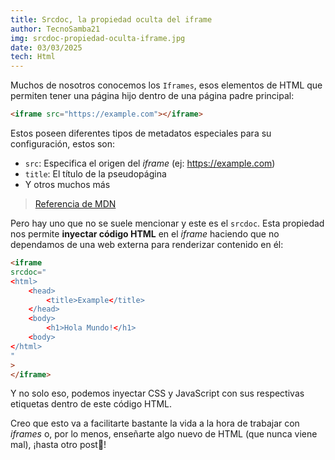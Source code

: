 ```yaml
---
title: Srcdoc, la propiedad oculta del iframe
author: TecnoSamba21
img: srcdoc-propiedad-oculta-iframe.jpg
date: 03/03/2025
tech: Html
---
```


Muchos de nosotros conocemos los `Iframes`, esos elementos de HTML que permiten tener una página hijo dentro de una página padre principal:
~~~html
<iframe src="https://example.com"></iframe>
~~~
Estos poseen diferentes tipos de metadatos especiales para su configuración, estos son:
- `src`: Especifica el origen del *iframe* (ej: https://example.com)
- `title`: El título de la pseudopágina
- Y otros muchos más
> [Referencia de MDN](https://developer.mozilla.org/en-US/docs/Web/HTML/Element/iframe)


Pero hay uno que no se suele mencionar y este es el `srcdoc`. Esta propiedad nos permite **inyectar código HTML** en el *iframe* haciendo que no dependamos de una web externa para renderizar contenido en él:
~~~html
<iframe
srcdoc="
<html>
    <head>
        <title>Example</title>
    </head>
    <body>
        <h1>Hola Mundo!</h1>
    <body>
</html>
"
>
</iframe>
~~~
Y no solo eso, podemos inyectar CSS y JavaScript con sus respectivas etiquetas dentro de este código HTML.

Creo que esto va a facilitarte bastante la vida a la hora de trabajar con *iframes* o, por lo menos, enseñarte algo nuevo de HTML (que nunca viene mal), ¡hasta otro post👋!